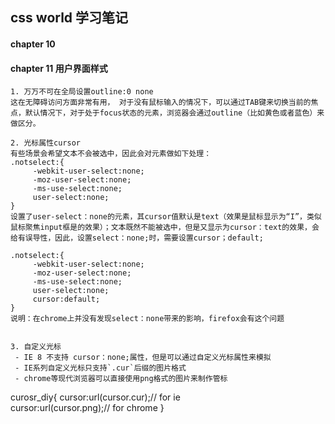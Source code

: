 ## css world 学习笔记

#### chapter 10

#### chapter 11 用户界面样式

```
1. 万万不可在全局设置outline:0 none
这在无障碍访问方面非常有用， 对于没有鼠标输入的情况下，可以通过TAB键来切换当前的焦点，默认情况下，对于处于focus状态的元素，浏览器会通过outline（比如黄色或者蓝色）来做区分。

2. 光标属性cursor
有些场景会希望文本不会被选中，因此会对元素做如下处理：
.notselect:{
     -webkit-user-select:none;
     -moz-user-select:none;
     -ms-use-select:none;
     user-select:none;
}
设置了user-select：none的元素，其cursor值默认是text（效果是鼠标显示为“I”，类似鼠标聚焦input框是的效果）；文本既然不能被选中，但是又显示为cursor：text的效果，会给有误导性，因此，设置select：none;时，需要设置cursor；default;

.notselect:{                   
     -webkit-user-select:none; 
     -moz-user-select:none;    
     -ms-use-select:none;      
     user-select:none;         
     cursor:default;
}                              
说明：在chrome上并没有发现select：none带来的影响，firefox会有这个问题


3. 自定义光标
 - IE 8 不支持 cursor：none;属性，但是可以通过自定义光标属性来模拟
 - IE系列自定义光标只支持`.cur`后缀的图片格式
 - chrome等现代浏览器可以直接使用png格式的图片来制作管标
 ```
 curosr_diy{
     cursor:url(cursor.cur);// for ie  
     cursor:url(cursor.png);// for chrome
 }
 ```

